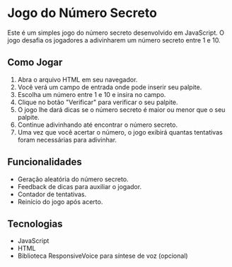 # Jogo do Número Secreto

Este é um simples jogo do número secreto desenvolvido em JavaScript. O jogo desafia os jogadores a adivinharem um número secreto entre 1 e 10.

## Como Jogar

1. Abra o arquivo HTML em seu navegador.
2. Você verá um campo de entrada onde pode inserir seu palpite.
3. Escolha um número entre 1 e 10 e insira no campo.
4. Clique no botão "Verificar" para verificar o seu palpite.
5. O jogo lhe dará dicas se o número secreto é maior ou menor que o seu palpite.
6. Continue adivinhando até encontrar o número secreto.
7. Uma vez que você acertar o número, o jogo exibirá quantas tentativas foram necessárias para adivinhar.

## Funcionalidades

- Geração aleatória do número secreto.
- Feedback de dicas para auxiliar o jogador.
- Contador de tentativas.
- Reinício do jogo após acerto.

## Tecnologias

- JavaScript
- HTML
- Biblioteca ResponsiveVoice para síntese de voz (opcional)
